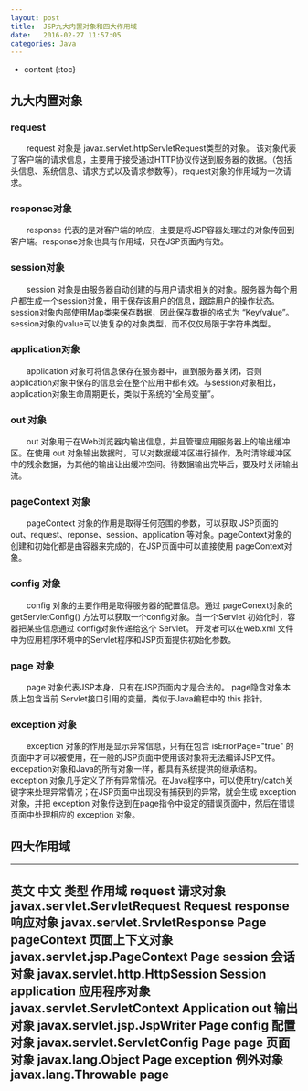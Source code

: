 ```yaml
---
layout: post
title:  JSP九大内置对象和四大作用域
date:   2016-02-27 11:57:05
categories: Java
---
```


* content
{:toc}

## 九大内置对象

### request

　　request 对象是 javax.servlet.httpServletRequest类型的对象。 该对象代表了客户端的请求信息，主要用于接受通过HTTP协议传送到服务器的数据。（包括头信息、系统信息、请求方式以及请求参数等）。request对象的作用域为一次请求。

### response对象

　　response 代表的是对客户端的响应，主要是将JSP容器处理过的对象传回到客户端。response对象也具有作用域，只在JSP页面内有效。

### session对象

　　session 对象是由服务器自动创建的与用户请求相关的对象。服务器为每个用户都生成一个session对象，用于保存该用户的信息，跟踪用户的操作状态。session对象内部使用Map类来保存数据，因此保存数据的格式为 “Key/value”。 session对象的value可以使复杂的对象类型，而不仅仅局限于字符串类型。

### application对象

　　application 对象可将信息保存在服务器中，直到服务器关闭，否则application对象中保存的信息会在整个应用中都有效。与session对象相比，application对象生命周期更长，类似于系统的“全局变量”。

### out 对象

　　out 对象用于在Web浏览器内输出信息，并且管理应用服务器上的输出缓冲区。在使用 out 对象输出数据时，可以对数据缓冲区进行操作，及时清除缓冲区中的残余数据，为其他的输出让出缓冲空间。待数据输出完毕后，要及时关闭输出流。

### pageContext 对象

　　pageContext 对象的作用是取得任何范围的参数，可以获取 JSP页面的out、request、reponse、session、application 等对象。pageContext对象的创建和初始化都是由容器来完成的，在JSP页面中可以直接使用 pageContext对象。

### config 对象

　　config 对象的主要作用是取得服务器的配置信息。通过 pageConext对象的 getServletConfig() 方法可以获取一个config对象。当一个Servlet 初始化时，容器把某些信息通过 config对象传递给这个 Servlet。 开发者可以在web.xml 文件中为应用程序环境中的Servlet程序和JSP页面提供初始化参数。

### page 对象

　　page 对象代表JSP本身，只有在JSP页面内才是合法的。 page隐含对象本质上包含当前 Servlet接口引用的变量，类似于Java编程中的 this 指针。

### exception 对象

　　exception 对象的作用是显示异常信息，只有在包含 isErrorPage="true" 的页面中才可以被使用，在一般的JSP页面中使用该对象将无法编译JSP文件。excepation对象和Java的所有对象一样，都具有系统提供的继承结构。exception 对象几乎定义了所有异常情况。在Java程序中，可以使用try/catch关键字来处理异常情况；在JSP页面中出现没有捕获到的异常，就会生成 exception 对象，并把 exception 对象传送到在page指令中设定的错误页面中，然后在错误页面中处理相应的 exception 对象。

## 四大作用域

---
英文	中文	类型	作用域
request	请求对象	javax.servlet.ServletRequest	Request
response	响应对象	javax.servlet.SrvletResponse	Page
pageContext	页面上下文对象	javax.servlet.jsp.PageContext	Page
session	会话对象	javax.servlet.http.HttpSession	Session
application	应用程序对象	javax.servlet.ServletContext	Application
out	输出对象	javax.servlet.jsp.JspWriter	Page
config	配置对象	javax.servlet.ServletConfig	Page
page	页面对象	javax.lang.Object	Page
exception	例外对象	javax.lang.Throwable	page
---

